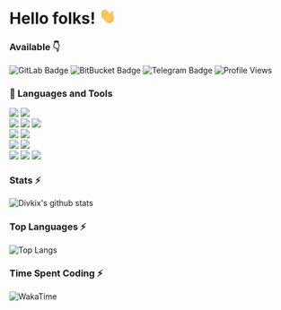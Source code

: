 # Hello folks! <img src="https://raw.githubusercontent.com/Divkix/Divkix/main/wave.gif" width="30px">

### Available 👇
![GitLab Badge](https://img.shields.io/badge/-GitLab-FCA121?style=flat&logo=GitLab&logoColor=white&link=https://www.gitlab.com/Divkix/)
![BitBucket Badge](https://img.shields.io/badge/-Bitbucket-1E90FF?style=flat&logo=BitBucket&logoColor=white&link=https://www.bitbucket.org/Divkix/)
![Telegram Badge](https://img.shields.io/badge/-Telegram-0088CC?style=flat&logo=Telegram&logoColor=white&link=https://t.me/DivideProjects)
![Profile Views](https://hits.seeyoufarm.com/api/count/incr/badge.svg?url=https://github.com/Divkix/&title=Profile%20Visits&edge_flat=true)</br>

### :wrench: Languages and Tools
<img src="https://img.shields.io/badge/-Python-3776AB?style=flat&logo=python&logoColor=white"> <img
     src="https://img.shields.io/badge/-C++-3776AB?style=flat&logo=c%2B%2B&logoColor=white"> <br />
<img src="https://img.shields.io/badge/-Linux-black?style=flat&logo=Linux&logoColor=white"> <img
    src="https://img.shields.io/badge/-Windows-0078D6?style=flat&logo=Windows"> <img
    src="https://img.shields.io/badge/-Android-black?style=flat&logo=android"> <br />
<img src="https://img.shields.io/badge/-MongoDB-003B57?style=flat&logo=MongoDB&logoColor=white"> <img
    src="https://img.shields.io/badge/-MariaDB-003545?style=flat&logo=MariaDB"> <br />
<img src="https://img.shields.io/badge/-Git-F05032?style=flat&logo=Git&logoColor=white"> <img
    src="https://img.shields.io/badge/-Terminal-black?style=flat&logo=GNU%20Bash&logoColor=white"> <br />
<img src="https://img.shields.io/badge/-Travis%20CI-dfd896?style=flat&logo=Travis%20CI&logoColor=92232c"> <img
    src="https://img.shields.io/badge/-CircleCI-343434?style=flat&logo=CircleCI"> <img
    src="https://img.shields.io/badge/-Markdown-000000?style=flat&logo=Markdown"> <br />

### Stats ⚡️
![Divkix's github stats](https://github-readme-stats.vercel.app/api?username=Divkix&show_icons=true&theme=radical)

### Top Languages ⚡️
![Top Langs](https://github-readme-stats.vercel.app/api/top-langs/?username=Divkix&layout=compact&theme=radical)

### Time Spent Coding ⚡️
![WakaTime](https://github-readme-stats.vercel.app/api/wakatime?username=divkix&layout=compact&theme=radical)

